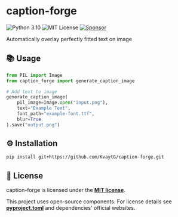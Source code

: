 # caption-forge

![Python 3.10](https://img.shields.io/badge/Python-3.10-blue?logo=python) ![MIT License](https://img.shields.io/badge/License-MIT-green) [![Sponsor](https://img.shields.io/badge/Sponsor-%E2%9D%A4-red)](https://kvaytg.ru/donate.php?lang=en)

Automatically overlay perfectly fitted text on image

## 📚 Usage

```python
from PIL import Image
from caption_forge import generate_caption_image

# Add text to image
generate_caption_image(
    pil_image=Image.open("input.png"),
    text="Example Text",
    font_path="example-font.ttf",
    blur=True
).save("output.png")
```

## ⚙️ Installation
```bash
pip install git+https://github.com/KvaytG/caption-forge.git
```

## 📜 License
caption-forge is licensed under the **[MIT license](https://opensource.org/license/mit)**.

This project uses open-source components. For license details see **[pyproject.toml](pyproject.toml)** and dependencies' official websites.
